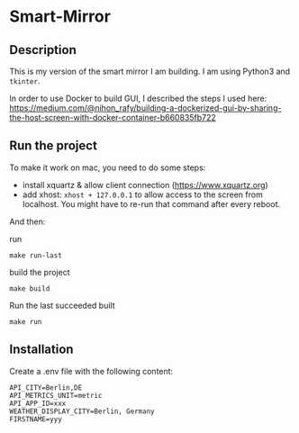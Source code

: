 Smart-Mirror
===

Description
---
This is my version of the smart mirror I am building. I am using Python3 and `tkinter`.

In order to use Docker to build GUI, I described the steps I used here:
<https://medium.com/@nihon_rafy/building-a-dockerized-gui-by-sharing-the-host-screen-with-docker-container-b660835fb722>

Run the project
---

To make it work on mac, you need to do some steps:
- install xquartz & allow client connection (https://www.xquartz.org)
- add xhost: `xhost + 127.0.0.1` to allow access to the screen from localhost. You might have to re-run that command after every reboot.

And then:

run
```
make run-last
```

build the project

```
make build
```

Run the last succeeded built

```
make run
```

Installation
---

Create a .env file with the following content:

```
API_CITY=Berlin,DE
API_METRICS_UNIT=metric
API_APP_ID=xxx
WEATHER_DISPLAY_CITY=Berlin, Germany
FIRSTNAME=yyy
```